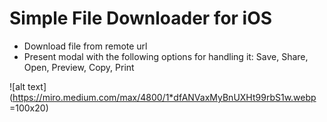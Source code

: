 # Simple File Downloader for iOS

- Download file from remote url
- Present modal with the following options for handling it: Save, Share, Open, Preview, Copy, Print

![alt text](https://miro.medium.com/max/4800/1*dfANVaxMyBnUXHt99rbS1w.webp =100x20)

